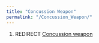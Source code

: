 ```yaml
---
title: "Concussion Weapon"
permalink: "/Concussion_Weapon/"
---
```


1.  REDIRECT [Concussion weapon](Concussion_weapon "wikilink")
